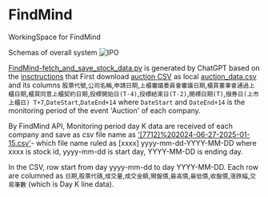 # FindMind
WorkingSpace for FindMind

Schemas of overall system
![IPO](http://www.plantuml.com/plantuml/proxy?cache=no&fmt=svg&src=https://raw.githubusercontent.com/wenchiehlee/Selenium-Actions.Auction/refs/heads/main/IPO.plantuml)

[FindMind-fetch_and_save_stock_data.py](FindMind-fetch_and_save_stock_data.py) is generated by ChatGPT based on the [insctructions](instructions.md) that First download [auction CSV]() as local [auction_data.csv](auction_data.csv) and its columns `股票代號`,`公司名稱`,`申請日期`,`上櫃審議委員會審議日期`,`櫃買董事會通過上櫃日期`,`櫃買同意上櫃契約日期`,`投標開始日(T-4)`,`投標結束日(T-2)`,`開標日期(T)`,`撥券日(上市上櫃日) T+7`,`DateStart`,`DateEnd+14` where `DateStart` and `DateEnd+14` is the monitoring period of the event 'Auction' of each company.

By FindMind API, Monitoring period day K data are received of each company and save as csv file name as ['[7712]%202024-06-27-2025-01-15.csv']([7712]%202024-06-27-2025-01-15.csv)- which file name ruled as [xxxx] yyyy-mm-dd-YYYY-MM-DD where xxxx is stock id,  yyyy-mm-dd is start day, YYYY-MM-DD is ending day.

In the CSV, row start from day yyyy-mm-dd to day YYYY-MM-DD. Each row are columned as 
`日期`,`股票代碼`,`成交量`,`成交金額`,`開盤價`,`最高價`,`最低價`,`收盤價`,`漲跌幅`,`交易筆數` (which is Day K line data).
